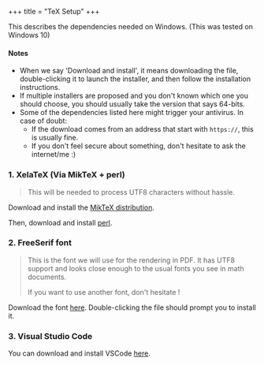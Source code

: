 +++
title = "TeX Setup"
+++

This describes the dependencies needed on Windows. (This was tested on Windows 10)

#### Notes

- When we say 'Download and install', it means downloading the file, double-clicking it to launch the installer, and then follow the installation instructions.
- If multiple installers are proposed and you don't known which one you should choose, you should usually take the version that says 64-bits.
- Some of the dependencies listed here might trigger your antivirus. In case of doubt:
  - If the download comes from an address that start with `https://`, this is usually fine.
  - If you don't feel secure about something, don't hesitate to ask the internet/me :)

### 1. XelaTeX (Via MikTeX + perl)

> This will be needed to process UTF8 characters without hassle.

Download and install the [MikTeX distribution](https://miktex.org/download).

Then, download and install [perl](https://strawberryperl.com/).

### 2. FreeSerif font

> This is the font we will use for the rendering in PDF. It has UTF8 support and looks close enough to the usual fonts you see in math documents.
>
> If you want to use another font, don't hesitate !

Download the font [here](https://www.fontspace.com/freeserif-font-f13277). Double-clicking the file should prompt you to install it.

### 3. Visual Studio Code

You can download and install VSCode [here](https://code.visualstudio.com/Download).
